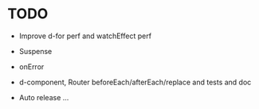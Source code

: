 # TODO

- Improve d-for perf and watchEffect perf
- Suspense
- onError

- d-component, Router beforeEach/afterEach/replace and tests and doc
- Auto release ...

